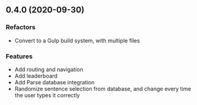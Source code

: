 ## 0.4.0 (2020-09-30)

### Refactors
* Convert to a Gulp build system, with multiple files

### Features
* Add routing and navigation
* Add leaderboard
* Add Parse database integration
* Randomize sentence selection from database, and change every time the user types it correctly
